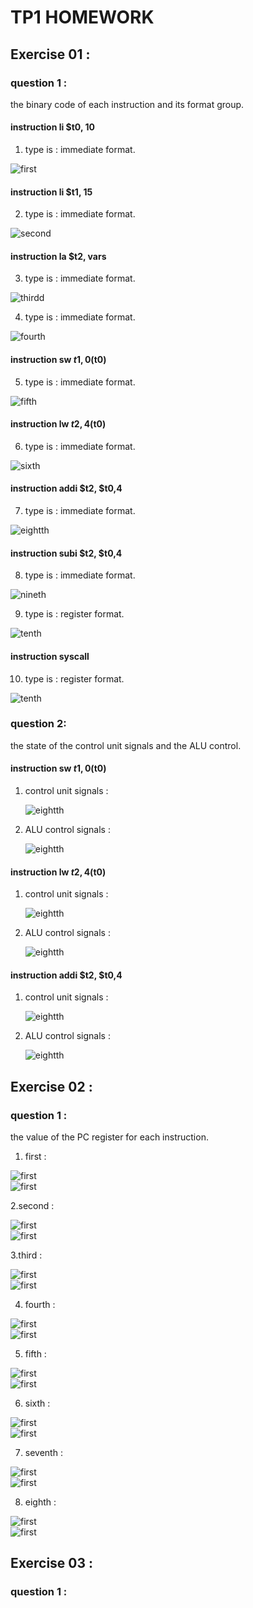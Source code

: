 # TP1 HOMEWORK
## Exercise 01 :
### question 1 :
the binary code of each instruction and its format group.
#### instruction li $t0, 10
1. type is : immediate format.

   
![first](images/exo1_quest1/firstinst.png)  

#### instruction li $t1, 15
2. type is : immediate format.

   
![second](images/exo1_quest1/secondinstru.png)

#### instruction la $t2, vars  
3. type is : immediate format.

   
![thirdd](images/exo1_quest1/thirdinst.png)  

4. type is : immediate format.
  
![fourth](images/exo1_quest1/fourthinst.png)  

#### instruction sw $t1, 0($t0)
5. type is : immediate format.


![fifth](images/exo1_quest1/fifthinst.png)  

#### instruction lw $t2, 4($t0)
6. type is : immediate format.


![sixth](images/exo1_quest1/sixthinst.png)  

#### instruction addi $t2, $t0,4
7. type is : immediate format.

![eightth](images/exo1_quest1/seventhinst.png)  

#### instruction subi $t2, $t0,4
8. type is :  immediate format.


![nineth](images/exo1_quest1/eightthinst.png)  

9. type is : register format.

![tenth](images/exo1_quest1/ninethisnt.png)  

#### instruction syscall
10. type is : register format.

![tenth](images/exo1_quest1/tenthisnt.png)  

### question 2:
the state of the control unit signals and the ALU control.
#### instruction sw $t1, 0($t0)
1. control unit signals :
   
   ![eightth](images/exo1_quest2/swcommand.png)
   
3. ALU control signals :

   ![eightth](images/exo1_quest2/sw.png)
   
#### instruction lw $t2, 4($t0)
1. control unit signals :
   
   ![eightth](images/exo1_quest2/lwcommand.png)
   
3. ALU control signals :
   
   ![eightth](images/exo1_quest2/lw.png)
   
#### instruction addi $t2, $t0,4
1. control unit signals :
   
   ![eightth](images/exo1_quest2/addcommand.png)
   
3. ALU control signals :
   
   ![eightth](images/exo1_quest2/add.png)
   

## Exercise 02 :
### question 1 :
the value of the PC register for each instruction.
1. first : 

![first](images/exo2_quest1/1_.png)  
![first](images/exo2_quest1/1_one.png)  

2.second :

![first](images/exo2_quest1/2_.png)  
![first](images/exo2_quest1/2_two.png)  

3.third :  

![first](images/exo2_quest1/3_.png)  
![first](images/exo2_quest1/3_three.png) 

4. fourth :

![first](images/exo2_quest1/4_.png)  
![first](images/exo2_quest1/4_four.png) 

5. fifth :

![first](images/exo2_quest1/5_.png)  
![first](images/exo2_quest1/5_five.png) 

6. sixth :

![first](images/exo2_quest1/6_.png)  
![first](images/exo2_quest1/6_six.png) 

7. seventh :


![first](images/exo2_quest1/7_.png)  
![first](images/exo2_quest1/7_seven.png) 

8. eighth :


![first](images/exo2_quest1/8_.png)  
![first](images/exo2_quest1/8_eight.png)  

## Exercise 03 :
### question 1 :
